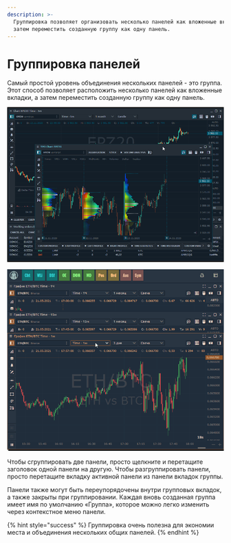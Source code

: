 ```yaml
---
description: >-
  Группировка позволяет организовать несколько панелей как вложенные вкладки, а
  затем переместить созданную группу как одну панель.
---
```


# Группировка панелей

Самый простой уровень объединения нескольких панелей - это группа. Этот способ позволяет расположить несколько панелей как вложенные вкладки, а затем переместить созданную группу как одну панель.

![&#x413;&#x440;&#x443;&#x43F;&#x43F;&#x438;&#x440;&#x43E;&#x432;&#x43A;&#x430; &#x43F;&#x430;&#x43D;&#x435;&#x43B;&#x435;&#x439;](../.gitbook/assets/groups.gif)

![](../.gitbook/assets/svyazat-paneli.gif)

 Чтобы сгруппировать две панели, просто щелкните и перетащите заголовок одной панели на другую. Чтобы разгруппировать панели, просто перетащите вкладку активной панели из панели вкладок группы.

Панели также могут быть переупорядочены внутри групповых вкладок, а также закрыты при группировании. Каждая вновь созданная группа имеет имя по умолчанию «Группа», которое можно легко изменить через контекстное меню панели.

{% hint style="success" %}
Группировка очень полезна для экономии места и объединения нескольких общих панелей.
{% endhint %}

